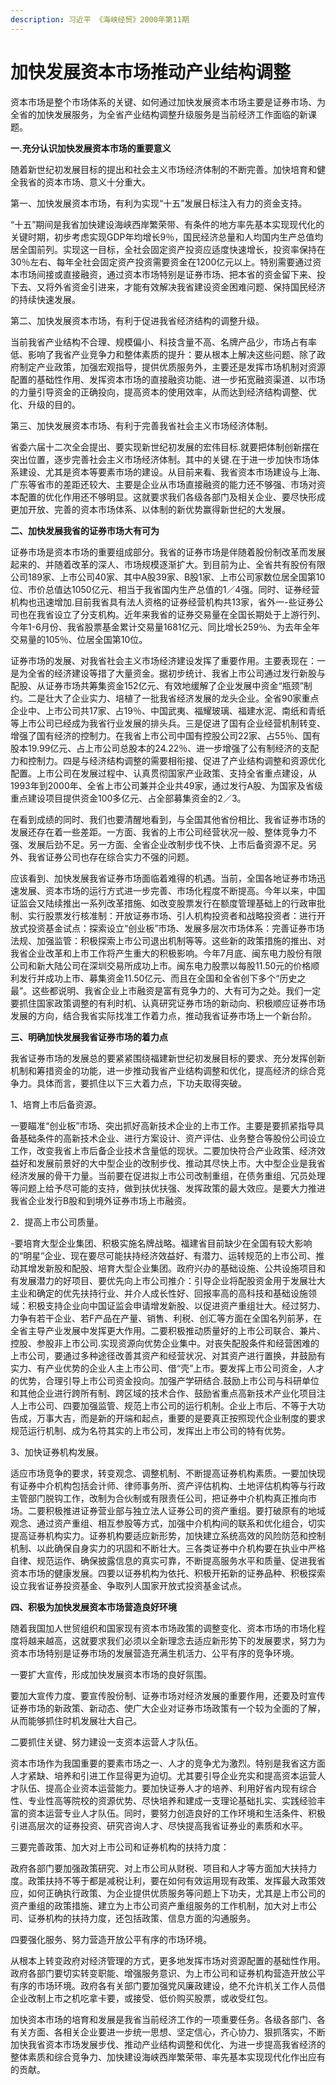 ```yaml
---
description: 习近平 《海峡经贸》2000年第11期
---
```


# 加快发展资本市场推动产业结构调整

资本市场是整个市场体系的关键、如何通过加快发展资本市场主要是证券市场、为全省的加快发展服务，为全省产业结构调整升级服务是当前经济工作面临的新课题。

**一.充分认识加快发展资本市场的重要意义**

随着新世纪初发展目标的提出和社会主义市场经济体制的不断完善。加快培育和健全我省的资本市场、意义十分重大。

第一、加快发展资本市场，有利为实现“十五”发展日标注入有力的资金支持。

“十五”期间是我省加快建设海峡西岸繁荣带、有条件的地方率先基本实现现代化的关键时期，初步考虑实现GDP年均增长9％，国民经济总量和人均国内生产总值均居全国前列。实现这一目标，全社会固定资产投资应适度快速增长，投资率保持在30％左右、每年全社会固定资产投资需要资金在1200亿元以上。特别需要通过资本市场间接或直接融资，通过资本市场特别是证券市场、把本省的资金留下来、投下去、又将外省资金引进来，才能有效解决我省建设资金困难问题、保持国民经济的持续快速发展。

第二、加快发展资本市场，有利于促进我省经济结构的调整升级。

当前我省产业结构不合理、规模偏小、科技含量不高、名牌产品少，市场占有率低、影响了我省产业竞争力和整体素质的提升：要从根本上解决这些问题、除了政府制定产业政策，加强宏观指导，提供优质服务外，主要还是发挥市场机制对资源配置的基础性作用、发挥资本市场的直接融资功能、进一步拓宽融资渠道、以市场的力量引导资金的正确投向，提高资本的使用效率，从而达到经济结构调整、优化、升级的目的。

第三、加快发展资本市场、有利于完善我省社会主义市场经济体制。

省委六届十二次全会提出、要实现新世纪初发展的宏伟目标.就要把体制创新摆在突出位置，逐步完善社会主义市场经济体制。其中的关键.在于进一步加快市场体系建设、尤其是资本等要素市场的建设。从目前来看、我省资本市场建设与上海、广东等省市的差距还较大、主要是企业从市场直接融资的能力还不够强、市场对资本配置的优化作用还不够明显。这就要求我们各级各部门及相关企业、要尽快形成更加开放、完善的资本市场体系、以体制的新优势赢得新世纪的大发展。

**二、加快发展我省的证券市场大有可为**

证券市场是资本市场的重要组成部分。我省的证券市场是伴随着股份制改革而发展起来的、并随着改革的深人、市场规模逐渐扩大。到目前为止、全省共有股份有限公司189家、上市公司40家、其中A股39家、B股1家、上市公司家数位居全国第10位、市价总值达1050亿元、相当于我省国内生产总值的1／4强。同时、证券经营机构也迅速增加.目前我省具有法人资格的证券经营机构共13家，省外一-些证券公司也在我省设立了分支机构。近年来我省的证券交易量在全国长期处于上游行列、今年1-6月份、我省股票基金累计交易量1681亿元、同比增长259％、为去年全年交易量的105％、位居全国第10位。

证券市场的发展、对我省社会主义市场经济建设发挥了重要作用。主要表现在：一是为全省的经济建设等措了大量资金。据初步统计、我省上市公司通过发行新股与配股、从证券市场共筹集资金152亿元、有效地缓解了企业发展中资金“瓶颈”制约。二是壮大了企业实力、培植了一批我省经济发展的龙头企业。全省90家重点企业中、上市公司共17家、占19％、中国武夷、福耀玻璃、福建水泥、南纸和青纸等上市公司已经成为我省行业发展的排头兵。三是促进了国有企业经营机制转变、增强了国有经济的控制力。在我省上市公司中国有控股公司22家、占55％、国有股本19.99亿元、占上市公司总股本的24.22％、进一步增强了公有制经济的支配力和控制力。四是与经济结构调整的需要相衔接、促进了产业结构调整和资源优化配置。上市公司在发展过程中、认真贯彻国家产业政策、支持全省重点建设，从1993年到2000年、全省上市公司兼并企业共49家，通过发行A股、为国家及省级重点建设项目提供资金100多亿元、占全部募集资金的2／3。

在看到成绩的同时、我们也要清醒地看到，与全国其他省份相比、我省证券市场的发展还存在着一些差距。一方面、我省的上市公司经营状况一般、整体竞争力不强、发展后劲不足。另一方面、全省企业改制步伐不快、上市后备资源不足。另外、我省证券公司也存在综合实力不强的问题。

应该看到、加快发展我省证券市场面临着难得的机遇。当前，全国各地证券市场迅速发展、资本市场的运行方式进一步完善、市场化程度不断提高。今年以来，中国证监会又陆续推出一系列改革措施、如改变股票发行在额度管理基础上的行政审批制、实行股票发行核准制：开放证券市场、引人机构投资者和战略投资者：进行开放式投资基金试点：探索设立“创业板”市场、发展多层次市场体系：完善证券市场法规、加强监管：积极探索上市公司退出机制等等。这些新的政策措施的推出、对我省企业改革和上市工作将产生重大的积极影响。今年7月底、闽东电力股份有限公司和新大陆公司在深圳交易所成功上市。闽东电力股票以每股11.50元的价格顺利发行并成功上市、募集资金11.50亿元、而且在全国和全省创下多个“历史之最”。这些都说明、我省企业上市融资是富有竞争力的、大有可为之处。我们一定要抓住国家政策调整的有利时机、认真研究证券市场的新动向、积极顺应证券市场发展的方向，结合我省实际找准工作着力点，推动我省证券市场上一个新台阶。

**三、明确加快发展我省证券市场的着力点**

我省证券市场的发展总的要紧紧围绕福建新世纪初发展目标的要求、充分发挥创新机制和筹措资金的功能，进一步推动我省产业结构调整和优化，提高经济的综合竞争力。具体而言，要抓住以下三大着力点，下功夫取得突破。

1、培育上市后备资源。

一要瞄准“创业板”市场、突出抓好高新技术企业的上市工作。主要是要抓紧指导具备基础条件的高新技术企业、进行方案设计、资产评估、业务整合等股份公司设立工作，改变我省上市后备企业技术含量低的现状。二要加快符合产业政策、经济效益好和发展前景好的大中型企业的改制步伐、推动其尽快上市。大中型企业是我省经济发展的骨干力量。当前要在促进拟上市公司改制重组，在债务重组、冗员处理等问题上给予尽可能的支持，做到扶优扶强、发挥政策的最大效应。是要大力推进我省企业发行B股和到境外证券市场上市融资。

2．提高上市公司质量。

\-要培育大型企业集团、积极实施名牌战略。福建省目前缺少在全国有较大影响的“明星”企业、现在要尽可能扶持经济效益好、有潜力、运转规范的上市公司、推动其增发新股和配股、培育大型企业集团。政府兴办的基础设施、公共设施项目和有发展潜力的好项目、要优先向上市公司推介：引导企业将配股资金用于发展壮大主业和确定的优先扶持行业、并介人成长性好、回报率高的高科技和基础设施领域：积极支持企业向中国证监会申请增发新股、以促进资产重组壮大。经过努力、力争有若干企业、若F产品在产量、销售、利税、创汇等方面在全国名列前茅，在全省主导产业发展中发挥更大作用。二要积极推动质量好的上市公司联合、兼片、控股、参股非上市公司.实现资源向优势企业集中。对丧失配股条件和经营困难的上市公司，要通过多种途径改善其资产和经营状况、对其资产进行置换，井鼓励有实力、有产业优势的企业人主上市公司、借“壳”上市。要发挥上市公司资金，人才的优势，合理引导上市公司资金投向。加强产学研结合.鼓励上市公司与科研单位和其他企业进行跨所有制、跨区域的技术合作、鼓励省重点高新技术产业化项目注人上市公司、四要加强监管、规范上市公司的运行机制。企业上市后、不等于大功告成，万事大吉，而是新的开端和起点，重要的是要真正按照现代企业制度的要求规范运行机制、成为名符其实的上市公司，发挥出上市公司的特有优势。

3、加快证券机构发展。

适应市场竞争的要求，转变观念、调整机制、不断提高证券机构素质。一要加快现有证券中介机构包括会计师、律师事务所、资产评估机构、土地评估机构等与行政主管部门脱钩工作，改制为合伙制或有限责任公司，把证券中介机构真正推向市场。二要积极推进证券营业部与独立法人证券公司的资产重组。要打破原有的地域观念、通过资产重组、相互参股等方式，加强中介机构间的联系和优化组合，切实提高证券机构实力。证券机构要适应新形势，加快建立系统高效的风险防范和控制机制、以此确保自身实力的巩固和不断壮大。三各类证券中介机构要在执业中严格自律、规范运作、确保披露信息的真实可靠，不断提高服务水平和质量、促进我省资本市场的健康发展。四要以证券机构为依托、积极开拓新的证券品种、积极探索设立我省证券投资基金、争取列人国家开放式投资基金试点。

**四、积极为加快发展资本市场营造良好环境**

随着我国加人世贸组织和国家现有资本市场政策的调整变化、资本市场的市场化程度将越来越高，这就要求我们必须以全新理念去适应新形势下的发展要求，努力为资本市场特别是证券市场的发展营造充满生机活力、公平有序的竞争环境。

一要扩大宣传，形成加快发展资本市场的良好氛围。

要加大宣传力度、要宣传股份制、证券市场对经济发展的重要作用，还要及时宣传证券市场的新政策、新动态、使广大企业对证券市场政策有一个较为全面的了解，从而能够抓住时机发展壮大自己。

二要抓住关键、努力建设一支资本运营人才队伍。

资本市场作为我国重要的要素市场之一、人才的竞争尤为激烈。特别是我省这方面人才紧缺、培养和引进工作显得更为迫切。尤其要引导企业充实和提高资本运营人才队伍、提高企业资本运营能力。要加快证券人才的培养、利用好省内现有综合性、专业性高等院校的资源优势、尽快培养和建成一支理论基础扎实、实践经验丰富的资本运营专业人才队伍。同时，要努力创造良好的工作环境和生活条件、积极引进高层次的证券投资、研究咨询人才、尽快提高我省证券业的素质和水平。

三要完善政策、加大对上市公司和证券机构的扶持力度：

政府各部门要加强政策研究、对上市公司从财税、项目和人才等方面加大扶持力度。政策扶持不等于都是减税让利，要在如何有效运用现有政策、发挥最大政策效应，如何正确执行政策、为企业提供优质服务等问题上下功夫，尤其是上市公司的资产重组的政策措施、建立为上市公司资产重组服务的工作机制，加大对上市公司、证券机构的扶持力度，还包括政策、信息方面的沟通服务。

四要强化服务、努力营造开放公平有序的市场环境。

从根本上转变政府对经济管理的方式，更多地发挥市场对资源配置的基础性作用。政府各部门要切实转变职能、增强服务意识、为上市公司和证券机构营造开放公平有序的市场环境。政府各有关部门要加强党风廉政建设，绝不允许机关工作人员借企业改制上市之机吃拿卡要，或接受、低价购买股票，或收受红包。

加快资本市场的培育和发展是我省当前经济工作的一项重要任务。各级各部门、各有关方面、各相关企业要进一步统一思想、坚定信心，齐心协力、狠抓落实，不断加快我省资本市场发展步伐、推动产业结构调整和优化、为进一步提高我省经济的整体素质和综合竞争力、加快建设海峡西岸繁荣带、率先基本实现现代化作出应有的贡献。
